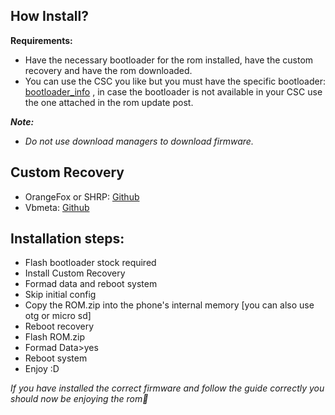 ## How Install?

**Requirements:** 
- Have the necessary bootloader for the rom installed, have the custom recovery and have the rom downloaded.
- You can use the CSC you like but you must have the specific bootloader: [bootloader_info](https://github.com/MrDemon-LICH/PROJECT-LICHROM/blob/main/bootloader_info.md) , in case the bootloader is not available in your CSC use the one attached in the rom update post.

_**Note:**_
- _Do not use download managers to download firmware._

## Custom Recovery

* OrangeFox or SHRP: [Github](https://github.com/Vaz15k/android_device_samsung_a54x)
* Vbmeta: [Github](https://github.com/Vaz15k/proprietary_vendor_samsung_a54x)

## Installation steps:

* Flash bootloader stock required
* Install Custom Recovery
* Formad data and reboot system
* Skip initial config
* Copy the ROM.zip into the phone's internal memory [you can also use otg or micro sd]
* Reboot recovery
* Flash ROM.zip
* Formad Data>yes
* Reboot system
* Enjoy :D

_If you have installed the correct firmware and follow the guide correctly you should now be enjoying the rom💫_
